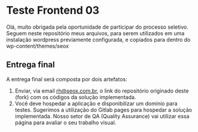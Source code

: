 # Teste Frontend 03

Olá, muito obrigada pela oportunidade de participar do processo seletivo. Seguem neste repositório meus arquivos, para serem utilizados em uma instalação wordpress previamente configurada, e copiados para dentro do wp-content/themes/seox

## Entrega final

A entrega final será composta por dois artefatos:

1. Enviar, via email rh@seox.com.br, o link do repositório originado deste (fork) com os códigos da solução implementada.
2. Você deve hospedar a aplicação e disponibilizar um domínio para testes. Sugerimos a utilização do Gitlab pages para hospedar a solução implementada. Nosso setor de QA (Quality Assurance) vai utilizar essa página para avaliar o seu trabalho visual.


